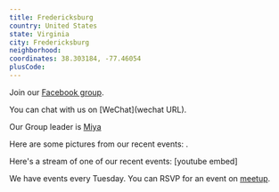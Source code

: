 ```yaml
---
title: Fredericksburg
country: United States
state: Virginia
city: Fredericksburg
neighborhood: 
coordinates: 38.303184, -77.46054
plusCode:
---
```

Join our [Facebook group](https://www.facebook.com/groups/free.code.camp.fredericksburg).

You can chat with us on [WeChat](wechat URL).

Our Group leader is [Miya](freecodecamp.org/miya)

Here are some pictures from our recent events:
![]().

Here's a stream of one of our recent events:
[youtube embed]

We have events every Tuesday. You can RSVP for an event on [meetup](meetupurl).
